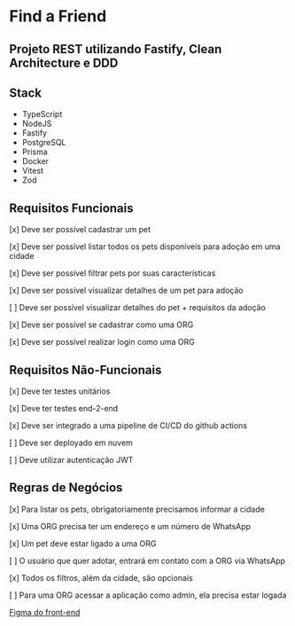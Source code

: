 # Find a Friend
Projeto REST utilizando Fastify, Clean Architecture e DDD
---

## Stack
- TypeScript
- NodeJS
- Fastify
- PostgreSQL
- Prisma
- Docker
- Vitest
- Zod

## Requisitos Funcionais
[x] Deve ser possível cadastrar um pet

[x] Deve ser possível listar todos os pets disponíveis para adoção em uma cidade

[x] Deve ser possível filtrar pets por suas características

[x] Deve ser possível visualizar detalhes de um pet para adoção

[ ] Deve ser possível visualizar detalhes do pet + requisitos da adoção

[x] Deve ser possível se cadastrar como uma ORG

[x] Deve ser possível realizar login como uma ORG

## Requisitos Não-Funcionais
[x] Deve ter testes unitários

[x] Deve ter testes end-2-end

[x] Deve ser integrado a uma pipeline de CI/CD do github actions

[ ] Deve ser deployado em nuvem

[ ] Deve utilizar autenticação JWT

## Regras de Negócios
[x] Para listar os pets, obrigatoriamente precisamos informar a cidade

[x] Uma ORG precisa ter um endereço e um número de WhatsApp

[x] Um pet deve estar ligado a uma ORG

[ ] O usuário que quer adotar, entrará em contato com a ORG via WhatsApp

[x] Todos os filtros, além da cidade, são opcionais

[ ] Para uma ORG acessar a aplicação como admin, ela precisa estar logada

[Figma do front-end](https://www.figma.com/community/file/1220006040435238030)